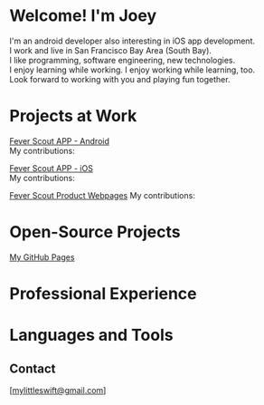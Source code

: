 # Welcome! I'm Joey

I'm an android developer also interesting in iOS app development.<br />
I work and live in San Francisco Bay Area (South Bay). <br />
I like programming, software engineering, new technologies. <br />
I enjoy learning while working. I enjoy working while learning, too. <br />
Look forward to working with you and playing fun together. <br />


# Projects at Work
[Fever Scout APP - Android](https://play.google.com/store/apps/details?id=com.vivalnk.feverscout&hl=en) <br />
My contributions:       <br /> 

[Fever Scout APP - iOS](https://itunes.apple.com/us/app/fever-scout/id1095852565?mt=8) <br />
My contributions:       <br /> 

[Fever Scout Product Webpages](https://feverscout.com)
My contributions:       <br /> 



# Open-Source Projects
[My GitHub Pages](https://github.com/Mylittleswift) <br />






# Professional Experience





# Languages and Tools




## Contact
[mylittleswift@gmail.com]
